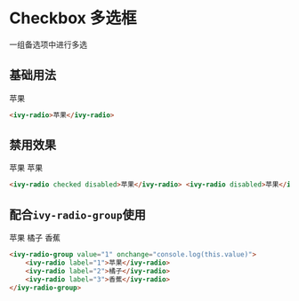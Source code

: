 # Checkbox 多选框

一组备选项中进行多选

## 基础用法

<ivy-radio>苹果</ivy-radio>

```html
<ivy-radio>苹果</ivy-radio>
```

## 禁用效果

<ivy-radio checked disabled>苹果</ivy-radio>
<ivy-radio disabled>苹果</ivy-radio>

```html
<ivy-radio checked disabled>苹果</ivy-radio> <ivy-radio disabled>苹果</ivy-radio>
```

## 配合`ivy-radio-group`使用

<ivy-radio-group onchange="console.log(this.value)">
    <ivy-radio label="1" checked>苹果</ivy-radio>
    <ivy-radio label="2">橘子</ivy-radio>
    <ivy-radio label="3">香蕉</ivy-radio>
</ivy-radio-group>

```html
<ivy-radio-group value="1" onchange="console.log(this.value)">
    <ivy-radio label="1">苹果</ivy-radio>
    <ivy-radio label="2">橘子</ivy-radio>
    <ivy-radio label="3">香蕉</ivy-radio>
</ivy-radio-group>
```
